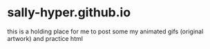 # sally-hyper.github.io
this is a holding place for me to post some my animated gifs (original artwork) and practice html
